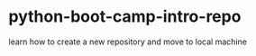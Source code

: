 python-boot-camp-intro-repo
===========================

learn how to create a new repository and move to local machine
